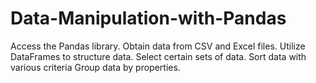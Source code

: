 # Data-Manipulation-with-Pandas
Access the Pandas library. Obtain data from CSV and Excel files. Utilize DataFrames to structure data. Select certain sets of data. Sort data with various criteria Group data by properties.
